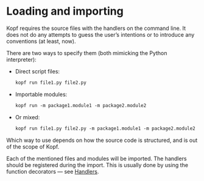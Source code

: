 # Loading and importing

Kopf requires the source files with the handlers on the command line.
It does not do any attempts to guess the user’s intentions
or to introduce any conventions (at least, now).

There are two ways to specify them (both mimicking the Python interpreter):

* Direct script files:
  ```default
  kopf run file1.py file2.py
  ```
* Importable modules:
  ```default
  kopf run -m package1.module1 -m package2.module2
  ```
* Or mixed:
  ```default
  kopf run file1.py file2.py -m package1.module1 -m package2.module2
  ```

Which way to use depends on how the source code is structured,
and is out of the scope of Kopf.

Each of the mentioned files and modules will be imported.
The handlers should be registered during the import.
This is usually done by using the function decorators — see [Handlers](handlers.md).
